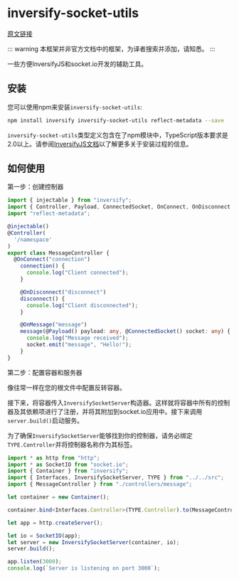 # inversify-socket-utils

[原文链接](https://github.com/alxshelepenok/inversify-socket-utils)

::: warning
本框架并非官方文档中的框架，为译者搜索并添加，请知悉。
:::

一些方便InversifyJS和socket.io开发的辅助工具。

## 安装

您可以使用npm来安装`inversify-socket-utils`:

```bash
npm install inversify inversify-socket-utils reflect-metadata --save
```

`inversify-socket-utils`类型定义包含在了npm模块中，TypeScript版本要求是2.0以上。请参阅[InversifyJS文档](https://github.com/inversify/InversifyJS#installation)以了解更多关于安装过程的信息。

## 如何使用

第一步：创建控制器

```ts
import { injectable } from "inversify";
import { Controller, Payload, ConnectedSocket, OnConnect, OnDisconnect, OnMessage } from "../../../src";
import "reflect-metadata";

@injectable()
@Controller(
  '/namespace'
)
export class MessageController {
  @OnConnect("connection")
    connection() {
      console.log("Client connected");
    }

    @OnDisconnect("disconnect")
    disconnect() {
      console.log("Client disconnected");
    }

    @OnMessage("message")
    message(@Payload() payload: any, @ConnectedSocket() socket: any) {
      console.log("Message received");
      socket.emit("message", "Hello!");
    }
}
```

第二步：配置容器和服务器

像往常一样在您的根文件中配置反转容器。

接下来，将容器传入`InversifySocketServer`构造器。这样就将容器中所有的控制器及其依赖项进行了注册，并将其附加到socket.io应用中。接下来调用`server.build()`启动服务。

为了确保`InversifySocketServer`能够找到你的控制器，请务必绑定`TYPE.Controller`并将控制器名称作为其标签。

```ts
import * as http from "http";
import * as SocketIO from "socket.io";
import { Container } from "inversify";
import { Interfaces, InversifySocketServer, TYPE } from "../../src";
import { MessageController } from "./controllers/message";

let container = new Container();

container.bind<Interfaces.Controller>(TYPE.Controller).to(MessageController);

let app = http.createServer();

let io = SocketIO(app);
let server = new InversifySocketServer(container, io);
server.build();

app.listen(3000);
console.log(`Server is listening on port 3000`);
```



